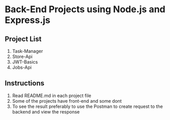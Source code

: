 # Back-End Projects using Node.js and Express.js
## Project List
1. Task-Manager
2. Store-Api
3. JWT-Basics
4. Jobs-Api

## Instructions
1. Read README.md in each project file
2. Some of the projects have front-end and some dont
3. To see the result preferably to use the Postman to create request to the backend and view the response
